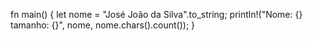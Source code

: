 fn main() {
    let nome = "José João da Silva".to_string;
    println!("Nome: {} tamanho: {}", nome, nome.chars().count());
}